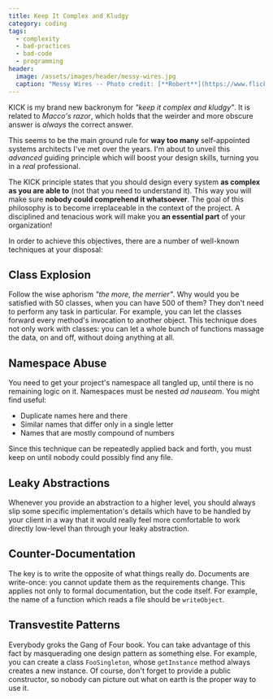 ```yaml
---
title: Keep It Complex and Kludgy
category: coding
tags:
  - complexity
  - bad-practices
  - bad-code
  - programming
header:
  image: /assets/images/header/messy-wires.jpg
  caption: "Messy Wires -- Photo credit: [**Robert**](https://www.flickr.com/photos/jemimus/)"
---
```


KICK is my brand new backronym for *"keep it complex and kludgy"*. It is related to *Macco's razor*, which holds that the weirder and more obscure answer is *always* the correct answer.

This seems to be the main ground rule for **way too many** self-appointed systems architects I've met over the years. I'm about to unveil this *advanced* guiding principle which will boost your design skills, turning you in a *real* professional.

The KICK principle states that you should design every system **as complex as you are able to** (not that you need to understand it). This way you will make sure **nobody could comprehend it whatsoever**. The goal of this philosophy is to become irreplaceable in the context of the project. A disciplined and tenacious work will make you **an essential part** of your organization!

In order to achieve this objectives, there are a number of well-known techniques at your disposal:

## Class Explosion

Follow the wise aphorism *"the more, the merrier"*. Why would you be satisfied with 50 classes, when you can have 500 of them? They don't need to perform any task in particular. For example, you can let the classes forward every method's invocation to another object. This technique does not only work with classes: you can let a whole bunch of functions massage the data, on and off, without doing anything at all.

## Namespace Abuse

You need to get your project's namespace all tangled up, until there is no remaining logic on it. Namespaces must be nested *ad nauseam*. You might find useful:

* Duplicate names here and there
* Similar names that differ only in a single letter
* Names that are mostly compound of numbers

Since this technique can be repeatedly applied back and forth, you must keep on until nobody could possibly find any file.

## Leaky Abstractions

Whenever you provide an abstraction to a higher level, you should always slip some specific implementation's details which have to be handled by your client in a way that it would really feel more comfortable to work directly low-level than through your leaky abstraction.

## Counter-Documentation

The key is to write the opposite of what things really do. Documents are write-once: you cannot update them as the requirements change. This applies not only to formal documentation, but the code itself. For example, the name of a function which reads a file should be `writeObject`.

## Transvestite Patterns

Everybody groks the Gang of Four book. You can take advantage of this fact by masquerading one design pattern as something else. For example, you can create a class `FooSingleton`, whose `getInstance` method always creates a new instance. Of course, don't forget to provide a public constructor, so nobody can picture out what on earth is the proper way to use it.
